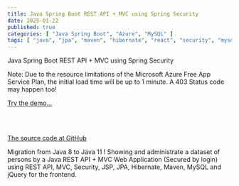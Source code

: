 ```yaml
---
title: Java Spring Boot REST API + MVC using Spring Security
date: 2025-01-22
published: true
categories: [ "Java Spring Boot", "Azure", "MySQL" ]
tags: [ "java", "jpa", "maven", "hibernate", "react", "security", "mysql", "azure" ]
---
```


Java Spring Boot REST API + MVC using Spring Security

<p>Note: Due to the resource limitations of the Microsoft Azure Free App Service Plan, the initial load time will be up to 1 minute. A 403 Status code may happen too!</p>

<a href="https://pso-rest-secure.azurewebsites.net" target="_blank" title="Java">Try the demo...</a>

<br /><br />

<a href="https://github.com/persteenolsen/springboot-rest-jpa-security" target="_blank">The source code at GitHub</a>

Migration from Java 8 to Java 11 ! Showing and administrate a dataset of persons by a Java REST API + MVC Web Application (Secured by login) using REST API, MVC, Security, JSP, JPA, Hibernate, Maven, MySQL and jQuery for the frontend.


